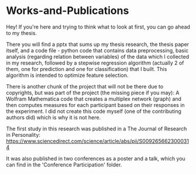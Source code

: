 # Works-and-Publications

Hey!
If you're here and trying to think what to look at first, you can go ahead to my thesis.

There you will find a pptx that sums up my thesis research, the thesis paper itself, and a code file -
python code that contains data preprocessing, basic analysis (regarding relation between variables) of the data which I collected in my research, followed by a stepwise regression algorithm (actually 2 of them, one for prediction and one for classification) that I built. This algorithm is intended to optimize feature selection.

There is another chunk of the project that will not be there due to copyrights, but was part of the project (the missing piece if you may): A Wolfram Mathematica code that creates a multiplex network (graph) and then computes measures for each participant based on their responses in the experiment. I did not create this code myself (one of the contributing authors did) which is why it is not here.

The first study in this research was published in a The Journal of Research in Personality:
https://www.sciencedirect.com/science/article/abs/pii/S0092656623000314

It was also published in two conferences as a poster and a talk, which you can find in the 'Conference Participation' folder.
